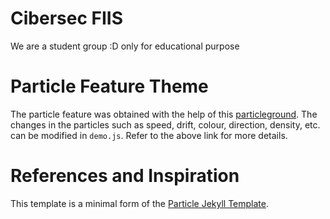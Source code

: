 # Cibersec FIIS

We are a student group :D only for educational purpose

# Particle Feature Theme

The particle feature was obtained with the help of this [particleground](https://github.com/jnicol/particleground). The changes in the particles such as speed, drift, colour, direction, density, etc. can be modified in `demo.js`. Refer to the above link for more details.

# References and Inspiration

This template is a minimal form of the [Particle Jekyll Template](https://github.com/nrandecker/particle).
